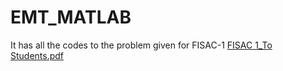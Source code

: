 # EMT_MATLAB
It has all the codes to the problem given for FISAC-1
[FISAC 1_To Students.pdf](https://github.com/Gauravkhandelwal11/EMT_MATLAB/files/10775139/FISAC.1_To.Students.pdf)

